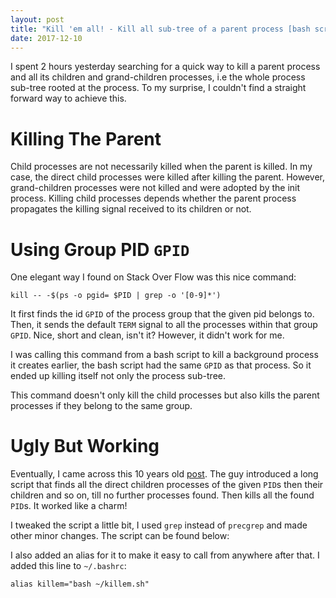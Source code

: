 ```yaml
---
layout: post
title: "Kill 'em all! - Kill all sub-tree of a parent process [bash script]"
date: 2017-12-10
---
```


I spent 2 hours yesterday searching for a quick way to kill a parent process and all its children 
and grand-children processes, i.e the whole process sub-tree rooted at the process. To my surprise, 
I couldn't find a straight forward way to achieve this.

# Killing The Parent

Child processes are not necessarily killed when the parent is killed. In my case, the direct child 
processes were killed after killing the parent. However, grand-children processes were not killed 
and were adopted by the init process. Killing child processes depends whether the parent process 
propagates the killing signal received to its children or not.

# Using Group PID `GPID`

One elegant way I found on Stack Over Flow was this nice command:

```
kill -- -$(ps -o pgid= $PID | grep -o '[0-9]*')
```

It first finds the id `GPID` of the process group that the given pid belongs to. Then, it 
sends the default `TERM` signal to all the processes within that group `GPID`. Nice, short and 
clean, isn't it? However, it didn't work for me.

I was calling this command from a bash script to kill a background process it creates earlier, the 
bash script had the same `GPID` as that process. So it ended up killing itself not only the process
sub-tree.

This command doesn't only kill the child processes but also kills the parent processes if they 
belong to the same group.

# Ugly But Working

Eventually, I came across this 10 years old [post](https://deadlockprocess.wordpress.com/2008/01/23/how-to-using-bash-to-kill-a-parent-process-and-all-spawned-child-processes-2/). The guy introduced a long script that finds all the direct children processes of the given `PID`s then their children and
 so on, till no further processes found. Then kills all the found `PID`s. It worked like a charm!

I tweaked the script a little bit, I used `grep` instead of `precgrep` and made other minor changes. 
The script can be found below:

<script src="https://gist.github.com/HazemSamir/70505f4ba5efd02c62009ce3b1cd46d7.js"></script>

I also added an alias for it to make it easy to call from anywhere after that. I added this 
line to `~/.bashrc`:

```
alias killem="bash ~/killem.sh"
```
